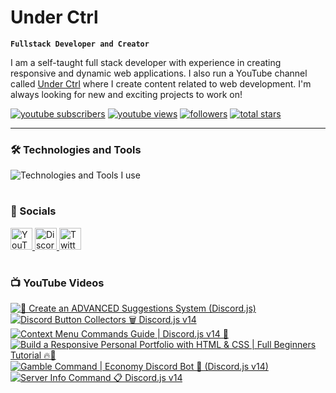 # Under Ctrl

**`Fullstack Developer and Creator`**

I am a self-taught full stack developer with experience in creating responsive and dynamic web applications. I also run a YouTube channel called [Under Ctrl](https://youtube.com/@UnderCtrl) where I create content related to web development. I'm always looking for new and exciting projects to work on!

<p align="left">
      <a href="https://www.youtube.com/@UnderCtrl?sub_confirmation=1">
         <img alt="youtube subscribers" title="Subscribe" src="https://custom-icon-badges.demolab.com/youtube/channel/subscribers/UCz9RBZbD1JqTGUvs0GPUtrQ?color=%23E05D44&label=SUBSCRIBE&logo=video&logoColor=white&style=for-the-badge&labelColor=CE4630"/></a> 
      <a href="https://www.youtube.com/@underctrl/videos">
         <img alt="youtube views" title="YouTube Views" src="https://custom-icon-badges.demolab.com/youtube/channel/views/UCz9RBZbD1JqTGUvs0GPUtrQ?color=%23E1AD0E&logo=eye&logoColor=white&style=for-the-badge&labelColor=C79600"/></a> 
      <a href="https://github.com/notunderctrl?tab=followers">
         <img alt="followers" title="Follow me" src="https://custom-icon-badges.demolab.com/github/followers/notunderctrl?color=236ad3&labelColor=1155ba&style=for-the-badge&logo=person-add&label=Follow&logoColor=white"/></a>
      <a href="https://github.com/notunderctrl?tab=repositories&sort=stargazers">
         <img alt="total stars" title="Total stars on GitHub" src="https://custom-icon-badges.demolab.com/github/stars/notunderctrl?color=55960c&style=for-the-badge&labelColor=488207&logo=star"/></a>
</p>
   
---

### 🛠️ Technologies and Tools

<div>
  <img src="https://skillicons.dev/icons?i=discord,vscode,html,css,scss,js,nodejs,express,postman,mongodb,git,github,react,next,ts,tailwind,cloudflare,vercel&perline=9" alt="Technologies and Tools I use" />
</div>

#

### 💬 Socials

<div>
  <a href="https://youtube.com/@UnderCtrl" target="_blank">
    <img src="https://img.shields.io/static/v1?message=Youtube&logo=youtube&label=&color=FF0000&logoColor=white&labelColor=&style=for-the-badge" height="35" alt="YouTube"  />
  </a>
  <a href="https://discord.underctrl.io" target="_blank">
    <img src="https://img.shields.io/static/v1?message=Discord&logo=discord&label=&color=7289DA&logoColor=white&labelColor=&style=for-the-badge" height="35" alt="Discord"  />
  </a>
  <a href="https://twitter.com/notunderctrl" target="_blank">
    <img src="https://img.shields.io/static/v1?message=Twitter&logo=twitter&label=&color=1DA1F2&logoColor=white&labelColor=&style=for-the-badge" height="35" alt="Twitter"  />
  </a>
</div>

#

### 📺 YouTube Videos

 <!-- BEGIN YOUTUBE-CARDS -->
[![🚀 Create an ADVANCED Suggestions System (Discord.js)](https://ytcards.demolab.com/?id=jxR9ak28n2g&title=%F0%9F%9A%80%C2%A0Create+an+ADVANCED+Suggestions+System+%28Discord.js%29&lang=en&timestamp=1688745664&background_color=%230d1117&title_color=%23ffffff&stats_color=%23dedede&width=250&border_radius=5 "🚀 Create an ADVANCED Suggestions System (Discord.js)")](https://www.youtube.com/watch?v=jxR9ak28n2g)
[![Discord Button Collectors 🗑️ Discord.js v14](https://ytcards.demolab.com/?id=fZ6thE4YMes&title=Discord+Button+Collectors+%F0%9F%97%91%EF%B8%8F+Discord.js+v14&lang=en&timestamp=1687356021&background_color=%230d1117&title_color=%23ffffff&stats_color=%23dedede&width=250&border_radius=5 "Discord Button Collectors 🗑️ Discord.js v14")](https://www.youtube.com/watch?v=fZ6thE4YMes)
[![Context Menu Commands Guide | Discord.js v14 🤖](https://ytcards.demolab.com/?id=U4uRGMXf_kY&title=Context+Menu+Commands+Guide+%7C+Discord.js+v14+%F0%9F%A4%96&lang=en&timestamp=1686751100&background_color=%230d1117&title_color=%23ffffff&stats_color=%23dedede&width=250&border_radius=5 "Context Menu Commands Guide | Discord.js v14 🤖")](https://www.youtube.com/watch?v=U4uRGMXf_kY)
[![Build a Responsive Personal Portfolio with HTML & CSS | Full Beginners Tutorial 🔥🚀](https://ytcards.demolab.com/?id=Slxdo0Dqxlk&title=Build+a+Responsive+Personal+Portfolio+with+HTML+%26+CSS+%7C+Full+Beginners+Tutorial+%F0%9F%94%A5%F0%9F%9A%80&lang=en&timestamp=1686146659&background_color=%230d1117&title_color=%23ffffff&stats_color=%23dedede&width=250&border_radius=5 "Build a Responsive Personal Portfolio with HTML & CSS | Full Beginners Tutorial 🔥🚀")](https://www.youtube.com/watch?v=Slxdo0Dqxlk)
[![Gamble Command | Economy Discord Bot 🤖 (Discord.js v14)](https://ytcards.demolab.com/?id=QmG0uldVHJU&title=Gamble+Command+%7C+Economy+Discord+Bot+%F0%9F%A4%96+%28Discord.js+v14%29&lang=en&timestamp=1685714429&background_color=%230d1117&title_color=%23ffffff&stats_color=%23dedede&width=250&border_radius=5 "Gamble Command | Economy Discord Bot 🤖 (Discord.js v14)")](https://www.youtube.com/watch?v=QmG0uldVHJU)
[![Server Info Command 📋 Discord.js v14](https://ytcards.demolab.com/?id=VjNLCTTkTM8&title=Server+Info+Command+%F0%9F%93%8B+Discord.js+v14&lang=en&timestamp=1685368801&background_color=%230d1117&title_color=%23ffffff&stats_color=%23dedede&width=250&border_radius=5 "Server Info Command 📋 Discord.js v14")](https://www.youtube.com/watch?v=VjNLCTTkTM8)
<!-- END YOUTUBE-CARDS -->
